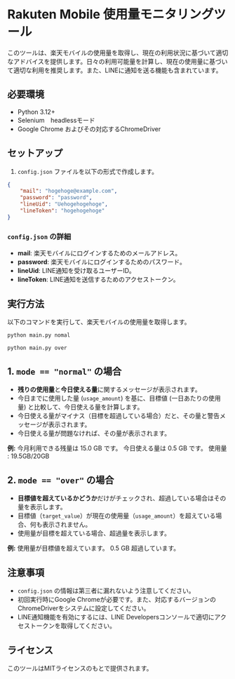 # Rakuten Mobile 使用量モニタリングツール

このツールは、楽天モバイルの使用量を取得し、現在の利用状況に基づいて適切なアドバイスを提供します。日々の利用可能量を計算し、現在の使用量に基づいて適切な利用を推奨します。また、LINEに通知を送る機能も含まれています。

## 必要環境

- Python 3.12+
- Selenium　headlessモード
- Google Chrome およびその対応するChromeDriver

## セットアップ

1. `config.json` ファイルを以下の形式で作成します。

```json
{
    "mail": "hogehoge@example.com",
    "password": "password",
    "lineUid": "Uehogehogehoge",
    "lineToken": "hogehogehoge"
}
```

### `config.json` の詳細

- **mail**: 楽天モバイルにログインするためのメールアドレス。
- **password**: 楽天モバイルにログインするためのパスワード。
- **lineUid**: LINE通知を受け取るユーザーID。
- **lineToken**: LINE通知を送信するためのアクセストークン。

## 実行方法

以下のコマンドを実行して、楽天モバイルの使用量を取得します。

```bash
python main.py nomal
```

```bash
python main.py over
```

## 1. `mode == "normal"` の場合

- **残りの使用量**と**今日使える量**に関するメッセージが表示されます。
- 今日までに使用した量 (`usage_amount`) を基に、目標値 (一日あたりの使用量) と比較して、今日使える量を計算します。
- 今日使える量がマイナス（目標を超過している場合）だと、その量と警告メッセージが表示されます。
- 今日使える量が問題なければ、その量が表示されます。

**例:**
今月利用できる残量は 15.0 GB です。 今日使える量は 0.5 GB です。 使用量 : 19.5GB/20GB

## 2. `mode == "over"` の場合

- **目標値を超えているかどうか**だけがチェックされ、超過している場合はその量を表示します。
- 目標値（`target_value`）が現在の使用量（`usage_amount`）を超えている場合、何も表示されません。
- 使用量が目標を超えている場合、超過量を表示します。

**例:**
使用量が目標値を超えています。 0.5 GB 超過しています。

## 注意事項

- `config.json` の情報は第三者に漏れないよう注意してください。
- 初回実行時にGoogle Chromeが必要です。また、対応するバージョンのChromeDriverをシステムに設定してください。
- LINE通知機能を有効にするには、LINE Developersコンソールで適切にアクセストークンを取得してください。

## ライセンス

このツールはMITライセンスのもとで提供されます。

